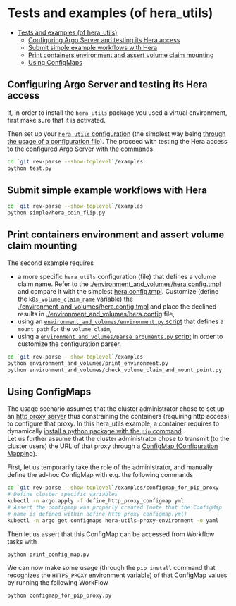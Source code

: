 # Tests and examples (of hera_utils)

- [Tests and examples (of hera\_utils)](#tests-and-examples-of-hera_utils)
  - [Configuring Argo Server and testing its Hera access](#configuring-argo-server-and-testing-its-hera-access)
  - [Submit simple example workflows with Hera](#submit-simple-example-workflows-with-hera)
  - [Print containers environment and assert volume claim mounting](#print-containers-environment-and-assert-volume-claim-mounting)
  - [Using ConfigMaps](#using-configmaps)

## Configuring Argo Server and testing its Hera access

If, in order to install the `hera_utils` package you used a virtual environment, first make sure that it is activated.

Then set up your [`hera_utils` configuration](../README.md/#configuring-the-access-to-the-kubernetes-and-argo-servers) (the simplest way being [through the usage of a configuration file](../README.md/#hera_utils-configuration-through-a-configuration-file)).
The proceed with testing the Hera access to the configured Argo Server with the commands

```bash
cd `git rev-parse --show-toplevel`/examples
python test.py
```

## Submit simple example workflows with Hera

```bash
cd `git rev-parse --show-toplevel`/examples
python simple/hera_coin_flip.py
```

## Print containers environment and assert volume claim mounting

The second example requires

- a more specific `hera_utils` configuration (file) that defines a volume claim name. Refer to the [./environment_and_volumes/hera.config.tmpl](./environment_and_volumes/hera.config.tmpl) and compare it with the simplest [hera.config.tmpl](./hera.config.tmpl). Customize (define the `k8s_volume_claim_name` variable) the [./environment_and_volumes/hera.config.tmpl](./environment_and_volumes/hera.config.tmpl) and place the declined results in [./environment_and_volumes/hera.config](./environment_and_volumes/hera.config) file,
- using an [`environment_and_volumes/environment.py` script](./environment_and_volumes/environment.py) that defines a `mount path` for the `volume claim`,
- using a [`environment_and_volumes/parse_arguments.py` script](./environment_and_volumes/parse_arguments.py) in order to customize the configuration parser.

```bash
cd `git rev-parse --show-toplevel`/examples
python environment_and_volumes/print_environment.py
python environment_and_volumes/check_volume_claim_and_mount_point.py
```

## Using ConfigMaps

The usage scenario assumes that the cluster administrator chose to set up an [http proxy server](https://stackoverflow.com/questions/7155529/how-does-http-proxy-work) thus constraining the containers (requiring http access) to configure that proxy.
In this hera_utils example, a container requires to dynamically [install a python package with the `pip` command](https://stackoverflow.com/questions/19080352/how-to-get-pip-to-work-behind-a-proxy-server).  
Let us further assume that the cluster administrator chose to transmit (to the cluster users) the URL of that proxy through a [ConfigMap (Configuration Mapping)](https://hera.readthedocs.io/en/stable/api/workflows/hera/?h=configmap#hera.workflows.ConfigMapEnvFrom).

First, let us temporarily take the role of the administrator, and manually define the ad-hoc ConfigMap with e.g. the following commands

```bash
cd `git rev-parse --show-toplevel`/examples/configmap_for_pip_proxy
# Define cluster specific variables
kubectl -n argo apply -f define_http_proxy_configmap.yml
# Assert the configmap was properly created (note that the ConfigMap 
# name is defined within define_http_proxy_configmap.yml)
kubectl -n argo get configmaps hera-utils-proxy-environment -o yaml
```

Then let us assert that this ConfigMap can be accessed from Workflow tasks with

```bash
python print_config_map.py
```

We can now make some usage (through the `pip install` command that recognizes the `HTTPS_PROXY` environment variable) of that ConfigMap values by running the following WorkFlow

```bash
python configmap_for_pip_proxy.py
```
